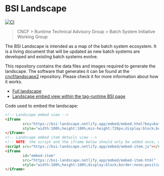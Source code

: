 # BSI Landscape

[![CI](https://github.com/naskio/bsi-landscape/actions/workflows/ci.yml/badge.svg)](https://github.com/naskio/bsi-landscape/actions/workflows/ci.yml)

> CNCF > Runtime Technical Advisory Group > Batch System Initiative Working Group

The BSI Landscape is intended as a map of the batch system ecosystem. It is a living document that will be updated as
new batch systems are developed and existing batch systems evolve.

This repository contains the data files and images required to generate the landscape. The software that generates
it can be found at the [cncf/landscape2](https://github.com/cncf/landscape2) repository. Please check it for more
information about how it works.

- [Full landscape](https://bsi-landscape.netlify.app/)
- [Landscape embed view within the tag-runtime BSI page](https://tag-runtime.cncf.io/wgs/bsi/)


Code used to embed the landscape:
```html
<!-- Landscape embed view -->
<iframe 
        src="https://bsi-landscape.netlify.app/embed/embed.html?key=batch-scheduling&headers=true&category-header=false&category-in-subcategory=false&title-uppercase=true&title-alignment=left&title-font-family=sans-serif&title-font-size=14&style=shadowed&bg-color=%23429ff5&fg-color=%23ffffff&item-modal=true&item-name=true&size=lg&items-alignment=left&item-name-font-size=12" 
        style="width:100%;height:100%;min-height:720px;display:block;border:none;">
</iframe>
<!-- Landscape embed item details view -->
<!-- NOTE: the script and the iframe below should only be added once, even when adding multiple embed views to the page -->
<script src="https://bsi-landscape.netlify.app/embed/embed-item.js"></script>
<iframe 
        id="embed-item" 
        src="https://bsi-landscape.netlify.app/embed/embed-item.html" 
        style="width:100%;height:100%;display:block;border:none;position:fixed;top:0;bottom:0;left:0;right:0;z-index:2147483647;display:none;">
</iframe>
```
